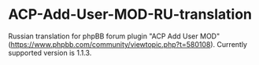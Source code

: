 ACP-Add-User-MOD-RU-translation
===============================

Russian translation for phpBB forum plugin "ACP Add User MOD" (https://www.phpbb.com/community/viewtopic.php?t=580108). Currently supported version is 1.1.3.
